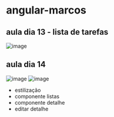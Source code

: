 # angular-marcos

 ## aula dia 13 - lista de tarefas
 ![image](https://user-images.githubusercontent.com/26682838/207506519-855b9385-414a-46eb-bce9-4a3b1d3ac1e6.png)

## aula dia 14
![image](https://user-images.githubusercontent.com/26682838/208017730-13bbd594-38da-43cb-8e2f-67345326acf1.png)
![image](https://user-images.githubusercontent.com/26682838/208017805-d0e5211a-b7aa-4af8-80f7-08d852056541.png)


- estilização
- componente listas
- componente detalhe
- editar detalhe
